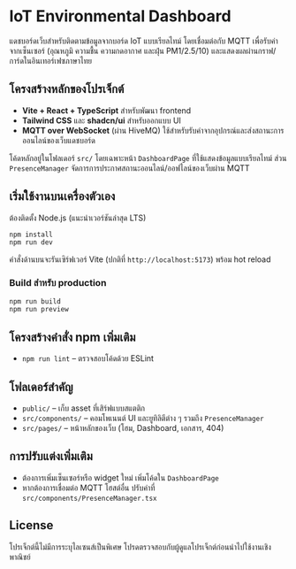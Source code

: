 # IoT Environmental Dashboard

แดชบอร์ดเว็บสำหรับติดตามข้อมูลจากบอร์ด IoT แบบเรียลไทม์ โดยเชื่อมต่อกับ MQTT เพื่อรับค่าจากเซ็นเซอร์ (อุณหภูมิ ความชื้น ความกดอากาศ และฝุ่น PM1/2.5/10) และแสดงผลผ่านกราฟ/การ์ดในอินเทอร์เฟซภาษาไทย

## โครงสร้างหลักของโปรเจ็กต์
- **Vite + React + TypeScript** สำหรับพัฒนา frontend
- **Tailwind CSS** และ **shadcn/ui** สำหรับออกแบบ UI
- **MQTT over WebSocket** (ผ่าน HiveMQ) ใช้สำหรับรับค่าจากอุปกรณ์และส่งสถานะการออนไลน์ของเว็บแดชบอร์ด

โค้ดหลักอยู่ในโฟลเดอร์ `src/` โดยเฉพาะหน้า `DashboardPage` ที่ใช้แสดงข้อมูลแบบเรียลไทม์ ส่วน `PresenceManager` จัดการการประกาศสถานะออนไลน์/ออฟไลน์ของเว็บผ่าน MQTT

## เริ่มใช้งานบนเครื่องตัวเอง
ต้องติดตั้ง Node.js (แนะนำเวอร์ชันล่าสุด LTS)

```sh
npm install
npm run dev
```

คำสั่งด้านบนจะรันเซิร์ฟเวอร์ Vite (ปกติที่ `http://localhost:5173`) พร้อม hot reload

### Build สำหรับ production
```sh
npm run build
npm run preview
```

## โครงสร้างคำสั่ง npm เพิ่มเติม
- `npm run lint` – ตรวจสอบโค้ดด้วย ESLint

## โฟลเดอร์สำคัญ
- `public/` – เก็บ asset ที่เสิร์ฟแบบสแตติก
- `src/components/` – คอมโพเนนต์ UI และยูทิลิตีต่าง ๆ รวมถึง `PresenceManager`
- `src/pages/` – หน้าหลักของเว็บ (โฮม, Dashboard, เอกสาร, 404)

## การปรับแต่งเพิ่มเติม
- ต้องการเพิ่มเซ็นเซอร์หรือ widget ใหม่ เพิ่มโค้ดใน `DashboardPage`
- หากต้องการเชื่อมต่อ MQTT โฮสต์อื่น ปรับค่าที่ `src/components/PresenceManager.tsx`

## License
โปรเจ็กต์นี้ไม่มีการระบุไลเซนส์เป็นพิเศษ โปรดตรวจสอบกับผู้ดูแลโปรเจ็กต์ก่อนนำไปใช้งานเชิงพาณิชย์
